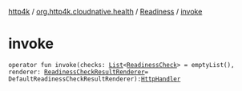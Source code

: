 [http4k](../../index.md) / [org.http4k.cloudnative.health](../index.md) / [Readiness](index.md) / [invoke](./invoke.md)

# invoke

`operator fun invoke(checks: `[`List`](https://kotlinlang.org/api/latest/jvm/stdlib/kotlin.collections/-list/index.html)`<`[`ReadinessCheck`](../-readiness-check/index.md)`> = emptyList(), renderer: `[`ReadinessCheckResultRenderer`](../-readiness-check-result-renderer/index.md)` = DefaultReadinessCheckResultRenderer): `[`HttpHandler`](../../org.http4k.core/-http-handler.md)